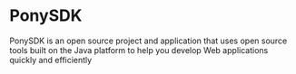 # PonySDK
PonySDK is an open source project and application that uses open source tools built on the Java platform to help you develop Web applications quickly and efficiently

